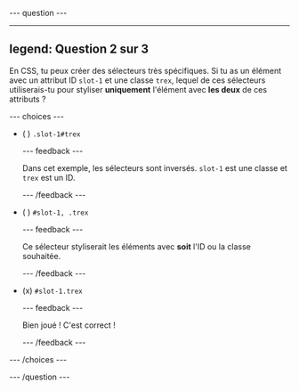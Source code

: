 \--- question ---

---

## legend: Question 2 sur 3

En CSS, tu peux créer des sélecteurs très spécifiques. Si tu as un élément avec un attribut ID `slot-1` et une classe `trex`, lequel de ces sélecteurs utiliserais-tu pour styliser **uniquement** l'élément avec **les deux** de ces attributs ?

\--- choices ---

- ( ) `.slot-1#trex`

  \--- feedback ---

  Dans cet exemple, les sélecteurs sont inversés. `slot-1` est une classe et `trex` est un ID.

  \--- /feedback ---

- ( ) `#slot-1, .trex`

  \--- feedback ---

  Ce sélecteur styliserait les éléments avec **soit** l'ID ou la classe souhaitée.

  \--- /feedback ---

- (x) `#slot-1.trex`

  \--- feedback ---

  Bien joué ! C'est correct !

  \--- /feedback ---

\--- /choices ---

\--- /question ---
